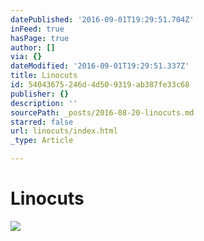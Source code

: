 ```yaml
---
datePublished: '2016-09-01T19:29:51.704Z'
inFeed: true
hasPage: true
author: []
via: {}
dateModified: '2016-09-01T19:29:51.337Z'
title: Linocuts
id: 54043675-246d-4d50-9319-ab387fe33c68
publisher: {}
description: ''
sourcePath: _posts/2016-08-20-linocuts.md
starred: false
url: linocuts/index.html
_type: Article

---
```

# Linocuts
![](https://the-grid-user-content.s3-us-west-2.amazonaws.com/99d01219-8a25-492b-a61e-66a6317274ad.jpg)